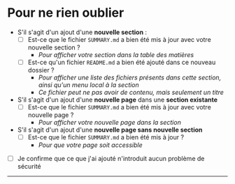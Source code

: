 # Pour ne rien oublier

<!-- Vous pouvez supprimer les éléments inutiles -->

- S'il s'agit d'un ajout d'une **nouvelle section** :
  - [ ] Est-ce que le fichier `SUMMARY.md` a bien été mis à jour avec votre nouvelle section ?
    - _Pour afficher votre section dans la table des matières_
  - [ ] Est-ce qu'un fichier `README.md` a bien été ajouté dans ce nouveau dossier ?
    - _Pour afficher une liste des fichiers présents dans cette section, ainsi qu'un menu local à la section_
    - _Ce fichier peut ne pas avoir de contenu, mais seulement un titre_
- S'il s'agit d'un ajout d'une **nouvelle page** dans une **section existante**
  - [ ] Est-ce que le fichier `SUMMARY.md` a bien été mis à jour avec votre nouvelle page ?
    - _Pour afficher votre nouvelle page dans la section_
- S'il s'agit d'un ajout d'une **nouvelle page sans nouvelle section**
  - [ ] Est-ce que le fichier `SUMMARY.md` a bien été mis à jour ?
    - _Pour que votre page soit accessible_

- [ ] Je confirme que ce que j'ai ajouté n'introduit aucun problème de sécurité

---
